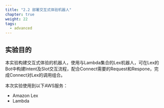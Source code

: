 ```yaml
---
title: "2.2 部署交互式体验机器人"
chapter: true
weight: 22
tags:
  - advanced
---
```


## 实验目的
本实验构建交互式体验的机器人，使用与Lambda集合的Lex机器人，可在Lex的Bot中构建Intent及Slot交互流程，配合Connect需要的Request和Respone，完成Connect对Lex的调用组合。

本次实验使用到以下AWS服务：

* Amazon Lex
* Lambda